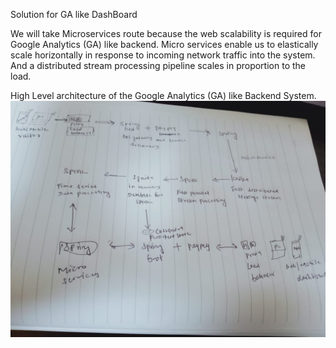 Solution for GA like DashBoard

We will take Microservices route because the web scalability is required for Google Analytics (GA) like backend. Micro services enable us to elastically scale horizontally in response to incoming network traffic into the system. And a distributed stream processing pipeline scales in proportion to the load.

High Level architecture of the Google Analytics (GA) like Backend System.
![alt text](https://raw.githubusercontent.com/upendtu/paypay/master/gasysarc.jpeg)

